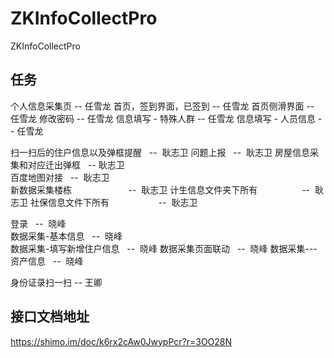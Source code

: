 # ZKInfoCollectPro
ZKInfoCollectPro
 
## 任务
个人信息采集页                         --   任雪龙
首页，签到界面，已签到                 --   任雪龙
首页侧滑界面                           --   任雪龙
修改密码                             --  任雪龙
信息填写 - 特殊人群                   --  任雪龙
信息填写 - 人员信息                   --  任雪龙

扫一扫后的住户信息以及弹框提醒        --  耿志卫
问题上报                              --  耿志卫
房屋信息采集和对应迁出弹框            --   耿志卫    
百度地图对接                          --  耿志卫    
新数据采集楼栋                        --  耿志卫
计生信息文件夹下所有                  --  耿志卫
社保信息文件下所有                    --  耿志卫

   
登录                                  --  晓峰    
数据采集-基本信息                     --  晓峰    
数据采集-填写新增住户信息             --  晓峰
数据采集页面联动             --  晓峰
数据采集---资产信息             --  晓峰


身份证录扫一扫                         --   王卿

## 接口文档地址
https://shimo.im/doc/k6rx2cAw0JwypPcr?r=3OO28N

